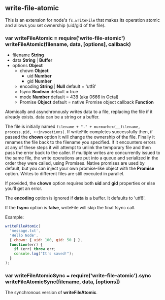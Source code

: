 ## write-file-atomic

This is an extension for node's `fs.writeFile` that makes its operation
atomic and allows you set ownership (uid/gid of the file).

### var writeFileAtomic = require('write-file-atomic')<br>writeFileAtomic(filename, data, [options], callback)

- filename **String**
- data **String** | **Buffer**
- options **Object**
  - chown **Object**
    - uid **Number**
    - gid **Number**
  - encoding **String** | **Null** default = 'utf8'
  - fsync **Boolean** default = true
  - mode **Number** default = 438 (aka 0666 in Octal)
  - Promise **Object** default = native Promise object
    callback **Function**

Atomically and asynchronously writes data to a file, replacing the file if it already
exists. data can be a string or a buffer.

The file is initially named `filename + "." + murmurhex(__filename, process.pid, ++invocations)`.
If writeFile completes successfully then, if passed the **chown** option it will change
the ownership of the file. Finally it renames the file back to the filename you specified. If
it encounters errors at any of these steps it will attempt to unlink the temporary file and then
pass the error back to the caller.
If multiple writes are concurrently issued to the same file, the write operations are put into a queue and serialized in the order they were called, using Promises. Native promises are used by default, but you can inject your own promise-like object with the **Promise** option. Writes to different files are still executed in parallel.

If provided, the **chown** option requires both **uid** and **gid** properties or else
you'll get an error.

The **encoding** option is ignored if **data** is a buffer. It defaults to 'utf8'.

If the **fsync** option is **false**, writeFile will skip the final fsync call.

Example:

```javascript
writeFileAtomic(
  'message.txt',
  'Hello Node',
  { chown: { uid: 100, gid: 50 } },
  function(err) {
    if (err) throw err;
    console.log("It's saved!");
  }
);
```

### var writeFileAtomicSync = require('write-file-atomic').sync<br>writeFileAtomicSync(filename, data, [options])

The synchronous version of **writeFileAtomic**.
